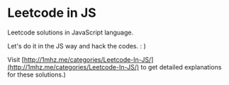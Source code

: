 # Leetcode in JS

Leetcode solutions in JavaScript language.

Let's do it in the JS way and hack the codes. : )

Visit [http://1mhz.me/categories/Leetcode-In-JS/](http://1mhz.me/categories/Leetcode-In-JS/) to get detailed explanations for these solutions.)
